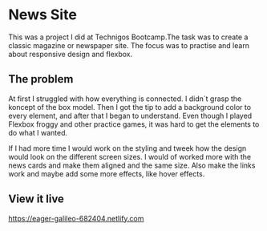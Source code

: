 # News Site

This was a project I did at Technigos Bootcamp.The task was to create a classic magazine or newspaper site. The focus was to practise and learn about responsive design and flexbox.

## The problem

At first I struggled with how everything is connected. I didn´t grasp the koncept of the box model. Then I got the tip to add a background color to every element, and after that I began to understand. Even though I played Flexbox froggy and other practice games, it was hard to get the elements to do what I wanted.

If I had more time I would work on the styling and tweek how the design would look on the different screen sizes. I would of worked more with the news cards and make them aligned and the same size. Also make the links work and maybe add some more effects, like hover effects.

## View it live
https://eager-galileo-682404.netlify.com
